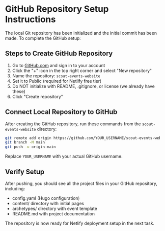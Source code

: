 # GitHub Repository Setup Instructions

The local Git repository has been initialized and the initial commit has been made. To complete the GitHub setup:

## Steps to Create GitHub Repository

1. Go to [GitHub.com](https://github.com) and sign in to your account
2. Click the "+" icon in the top right corner and select "New repository"
3. Name the repository: `scout-events-website`
4. Set it to Public (required for Netlify free tier)
5. Do NOT initialize with README, .gitignore, or license (we already have these)
6. Click "Create repository"

## Connect Local Repository to GitHub

After creating the GitHub repository, run these commands from the `scout-events-website` directory:

```bash
git remote add origin https://github.com/YOUR_USERNAME/scout-events-website.git
git branch -M main
git push -u origin main
```

Replace `YOUR_USERNAME` with your actual GitHub username.

## Verify Setup

After pushing, you should see all the project files in your GitHub repository, including:
- config.yaml (Hugo configuration)
- content/ directory with initial pages
- archetypes/ directory with event template
- README.md with project documentation

The repository is now ready for Netlify deployment setup in the next task.